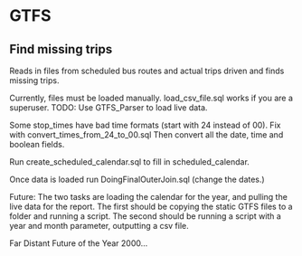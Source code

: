 # GTFS
## Find missing trips

Reads in files from scheduled bus routes and actual trips driven and finds missing trips.

Currently, files must be loaded manually. load_csv_file.sql works if you are a superuser.
TODO: Use GTFS_Parser to load live data.

Some stop_times have bad time formats (start with 24 instead of 00). Fix with convert_times_from_24_to_00.sql
Then convert all the date, time and boolean fields.

Run create_scheduled_calendar.sql to fill in scheduled_calendar.

Once data is loaded run DoingFinalOuterJoin.sql (change the dates.)

Future:
The two tasks are loading the calendar for the year, and pulling the live data for the report.
The first should be copying the static GTFS files to a folder and running a script.
The second should be running a script with a year and month parameter, outputting a csv file.

Far Distant Future of the Year 2000...


